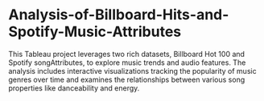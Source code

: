 # Analysis-of-Billboard-Hits-and-Spotify-Music-Attributes
This Tableau project leverages two rich datasets, Billboard Hot 100 and Spotify songAttributes, to explore music trends and audio features. The analysis includes interactive visualizations tracking the popularity of music genres over time and examines the relationships between various song properties like danceability and energy.
